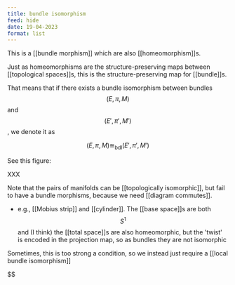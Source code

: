 ```yaml
---
title: bundle isomorphism
feed: hide
date: 19-04-2023
format: list
---
```



This is a [[bundle morphism]] which are also [[homeomorphism]]s. 

Just as homeomorphisms are the structure-preserving maps between [[topological spaces]]s, this is the structure-preserving map for [[bundle]]s.

That means that if there exists a bundle isomorphism between bundles $$(E, \pi, M)$$ and $$(E', \pi', M')$$, we denote it as 

$$(E, \pi, M)\cong_\text{bdl}(E', \pi', M')$$


See this figure:

XXX

Note that the pairs of manifolds can be [[topologically isomorphic]], but fail to have a bundle morphisms, because we need [[diagram commutes]].
- e.g., [[Mobius strip]] and [[cylinder]]. The [[base space]]s are both $$S^1$$ and (I think) the [[total space]]s are also homeomorphic, but the 'twist' is encoded in the projection map, so as bundles they are not isomorphic

Sometimes, this is too strong a condition, so we instead just require a [[local bundle isomorphism]]

$$
